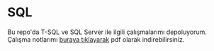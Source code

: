 # SQL
Bu repo'da T-SQL ve SQL Server ile ilgili çalışmalarımı depoluyorum.  
Çalışma notlarımı [buraya tıklayarak](https://github.com/recepayddogdu/SQL/raw/master/Notes/SQL_Notes.pdf) pdf olarak indirebilirsiniz.
